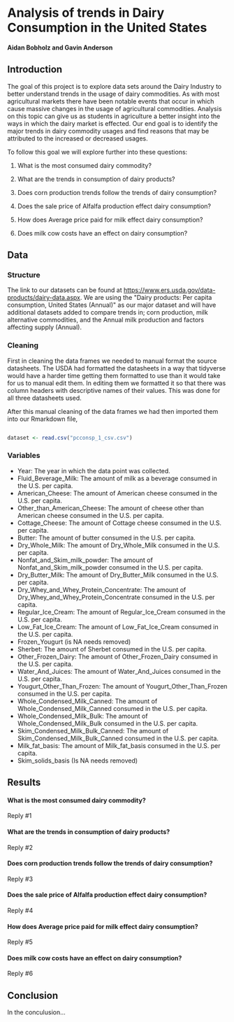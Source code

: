 
# Analysis of trends in Dairy Consumption in the United States

#### Aidan Bobholz and Gavin Anderson

## Introduction

The goal of this project is to explore data sets around the Dairy Industry to better understand trends in the usage of dairy commodities. As with most agricultural markets there have been notable events that occur in which cause massive changes in the usage of agricultural commodities. Analysis on this topic can give us as students in agriculture a better insight into the ways in which the dairy market is effected. Our end goal is to identify the major trends in dairy commodity usages and find reasons that may be attributed to the increased or decreased usages.

To follow this goal we will explore further into these questions:

 1. What is the most consumed dairy commodity?
 
 2. What are the trends in consumption of dairy products?
 
 3. Does corn production trends follow the trends of dairy consumption?
 
 4. Does the sale price of Alfalfa production effect dairy consumption?
 
 5. How does Average price paid for milk effect dairy consumption?
 
 6. Does milk cow costs have an effect on dairy consumption?
 
## Data
 
### Structure

The link to our datasets can be found at <https://www.ers.usda.gov/data-products/dairy-data.aspx>. We are using the "Dairy products: Per capita consumption, United States (Annual)" as our major dataset and will have additional datasets added to compare trends in; corn production, milk alternative commodities, and the Annual milk production and factors affecting supply (Annual). 

### Cleaning

First in cleaning the data frames we needed to manual format the source datasheets. The USDA had formatted the datasheets in a way that tidyverse would have a harder time getting them formatted to use than it would take for us to manual edit them. In editing them we formatted it so that there was column headers with descriptive names of their values. This was done for all three datasheets used.

After this manual cleaning of the data frames we had then imported them into our Rmarkdown file,

```r

dataset <- read.csv("pcconsp_1_csv.csv")

```



### Variables

- Year: The year in which the data point was collected.
- Fluid_Beverage_Milk: The amount of milk as a beverage consumed in the U.S. per capita.
- American_Cheese: The amount of American cheese consumed in the U.S. per capita.
- Other_than_American_Cheese: The amount of cheese other than American cheese consumed in the U.S. per capita.
- Cottage_Cheese: The amount of Cottage cheese consumed in the U.S. per capita.
- Butter: The amount of butter consumed in the U.S. per capita.
- Dry_Whole_Milk: The amount of Dry_Whole_Milk consumed in the U.S. per capita.
- Nonfat_and_Skim_milk_powder: The amount of Nonfat_and_Skim_milk_powder consumed in the U.S. per capita.
- Dry_Butter_Milk: The amount of Dry_Butter_Milk consumed in the U.S. per capita.
- Dry_Whey_and_Whey_Protein_Concentrate: The amount of Dry_Whey_and_Whey_Protein_Concentrate consumed in the U.S. per capita.
- Regular_Ice_Cream: The amount of Regular_Ice_Cream consumed in the U.S. per capita.
- Low_Fat_Ice_Cream: The amount of Low_Fat_Ice_Cream consumed in the U.S. per capita.
- Frozen_Yougurt (is NA needs removed)
- Sherbet: The amount of Sherbet consumed in the U.S. per capita.
- Other_Frozen_Dairy: The amount of Other_Frozen_Dairy consumed in the U.S. per capita.
- Water_And_Juices: The amount of Water_And_Juices consumed in the U.S. per capita.
- Yougurt_Other_Than_Frozen: The amount of Yougurt_Other_Than_Frozen consumed in the U.S. per capita.
- Whole_Condensed_Milk_Canned: The amount of Whole_Condensed_Milk_Canned consumed in the U.S. per capita.
- Whole_Condensed_Milk_Bulk: The amount of Whole_Condensed_Milk_Bulk consumed in the U.S. per capita.
- Skim_Condensed_Milk_Bulk_Canned: The amount of Skim_Condensed_Milk_Bulk_Canned consumed in the U.S. per capita.
- Milk_fat_basis: The amount of Milk_fat_basis consumed in the U.S. per capita.
- Skim_solids_basis (Is NA needs removed)

## Results

#### What is the most consumed dairy commodity?

Reply #1

#### What are the trends in consumption of dairy products?

Reply #2

#### Does corn production trends follow the trends of dairy consumption?

Reply #3

#### Does the sale price of Alfalfa production effect dairy consumption?

Reply #4

#### How does Average price paid for milk effect dairy consumption?

Reply #5

#### Does milk cow costs have an effect on dairy consumption?

Reply #6

## Conclusion

In the conculusion...
